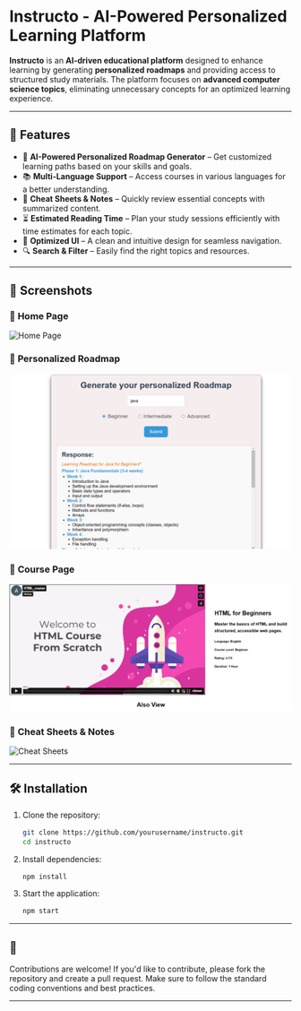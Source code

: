 # Instructo - AI-Powered Personalized Learning Platform

**Instructo** is an **AI-driven educational platform** designed to enhance learning by generating **personalized roadmaps** and providing access to structured study materials. The platform focuses on **advanced computer science topics**, eliminating unnecessary concepts for an optimized learning experience.

---

## 🚀 Features

- 🎯 **AI-Powered Personalized Roadmap Generator** – Get customized learning paths based on your skills and goals.
- 📚 **Multi-Language Support** – Access courses in various languages for a better understanding.
- 📝 **Cheat Sheets & Notes** – Quickly review essential concepts with summarized content.
- ⏳ **Estimated Reading Time** – Plan your study sessions efficiently with time estimates for each topic.
- 🚀 **Optimized UI** – A clean and intuitive design for seamless navigation.
- 🔍 **Search & Filter** – Easily find the right topics and resources.

---

## 📸 Screenshots

### 🔹 **Home Page**

![Home Page](./images/homepage.png)

### 🔹 **Personalized Roadmap**

![Personalized Roadmap](./images/roadmap.png)

### 🔹 **Course Page**

![Course Page](./images/coursepage.png)

### 🔹 **Cheat Sheets & Notes**

![Cheat Sheets](./images/cheatsheets.png)

---

## 🛠 Installation

1. Clone the repository:

   ```bash
   git clone https://github.com/yourusername/instructo.git
   cd instructo
   ```

2. Install dependencies:

   ```bash
   npm install
   ```

3. Start the application:

   ```bash
   npm start
   ```

---

## 🤝

Contributions are welcome! If you'd like to contribute, please fork the repository and create a pull
request. Make sure to follow the standard coding conventions and best practices.

---
